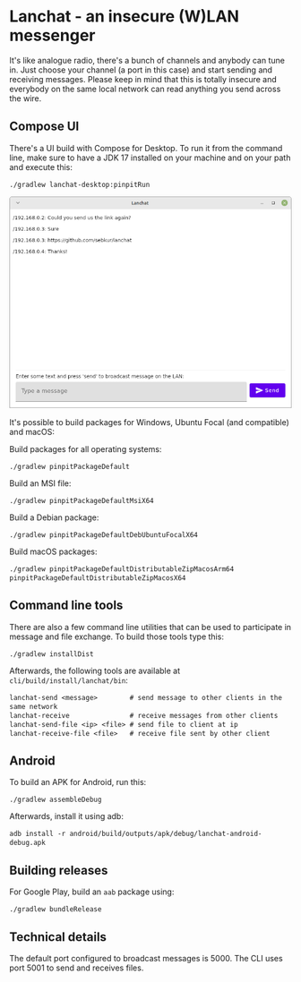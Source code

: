 # Lanchat - an insecure (W)LAN messenger

It's like analogue radio, there's a bunch of channels and anybody can tune in.
Just choose your channel (a port in this case) and start sending and receiving
messages. Please keep in mind that this is totally insecure and everybody on
the same local network can read anything you send across the wire.

## Compose UI

There's a UI build with Compose for Desktop. To run it from the command line,
make sure to have a JDK 17 installed on your machine and on your path and
execute this:

    ./gradlew lanchat-desktop:pinpitRun

![](screenshot.png)

It's possible to build packages for Windows, Ubuntu Focal (and compatible)
and macOS:

Build packages for all operating systems:

    ./gradlew pinpitPackageDefault

Build an MSI file:

    ./gradlew pinpitPackageDefaultMsiX64

Build a Debian package:

    ./gradlew pinpitPackageDefaultDebUbuntuFocalX64

Build macOS packages:

    ./gradlew pinpitPackageDefaultDistributableZipMacosArm64 pinpitPackageDefaultDistributableZipMacosX64

## Command line tools

There are also a few command line utilities that can be used to participate
in message and file exchange. To build those tools type this:

    ./gradlew installDist

Afterwards, the following tools are available at `cli/build/install/lanchat/bin`:

    lanchat-send <message>        # send message to other clients in the same network
    lanchat-receive               # receive messages from other clients
    lanchat-send-file <ip> <file> # send file to client at ip
    lanchat-receive-file <file>   # receive file sent by other client

## Android

To build an APK for Android, run this:

    ./gradlew assembleDebug

Afterwards, install it using adb:

    adb install -r android/build/outputs/apk/debug/lanchat-android-debug.apk

## Building releases

For Google Play, build an `aab` package using:

    ./gradlew bundleRelease

## Technical details

The default port configured to broadcast messages is 5000.
The CLI uses port 5001 to send and receives files.
